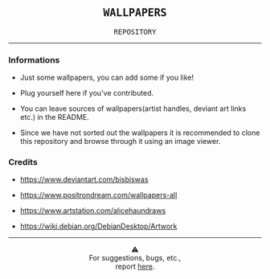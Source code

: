 <h2 align="center">
  <samp>WALLPAPERS</samp>
</h2>

<p align="center">
  <samp>REPOSITORY</samp>
</p>

---

### Informations

- Just some wallpapers, you can add some if you like!

- Plug yourself here if you've contributed.

- You can leave sources of wallpapers(artist handles, deviant art links etc.) in the README.

- Since we have not sorted out the wallpapers it is recommended to clone this repository and browse through it using an image viewer.

### Credits

- https://www.deviantart.com/bisbiswas

- https://www.positrondream.com/wallpapers-all

- https://www.artstation.com/alicehaundraws

- https://wiki.debian.org/DebianDesktop/Artwork

---

<p align="center">
  ⚠️<br>
  For suggestions, bugs, etc., <br>report <a href="https://github.com/satyasuchak/wallpaper-repository/issues">here</a>.
</p>
